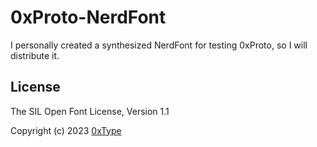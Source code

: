 # 0xProto-NerdFont

I personally created a synthesized NerdFont for testing 0xProto, so I will distribute it.

## License

The SIL Open Font License, Version 1.1

Copyright (c) 2023 [0xType](https://0xtype.dev)
